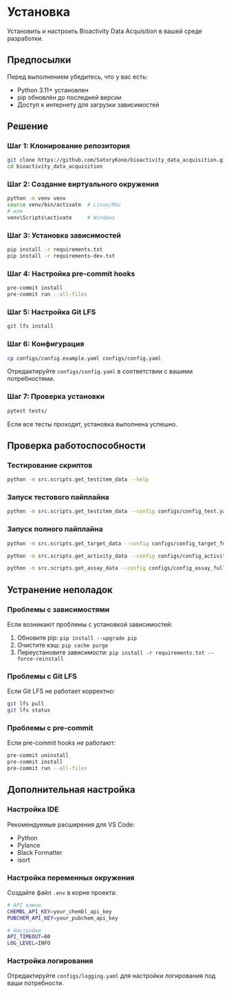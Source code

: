 # Установка

Установить и настроить Bioactivity Data Acquisition в вашей среде разработки.

## Предпосылки

Перед выполнением убедитесь, что у вас есть:

- Python 3.11+ установлен
- pip обновлён до последней версии
- Доступ к интернету для загрузки зависимостей

## Решение

### Шаг 1: Клонирование репозитория

```bash
git clone https://github.com/SatoryKono/bioactivity_data_acquisition.git
cd bioactivity_data_acquisition
```

### Шаг 2: Создание виртуального окружения

```bash
python -m venv venv
source venv/bin/activate  # Linux/Mac
# или
venv\Scripts\activate     # Windows
```

### Шаг 3: Установка зависимостей

```bash
pip install -r requirements.txt
pip install -r requirements-dev.txt
```

### Шаг 4: Настройка pre-commit hooks

```bash
pre-commit install
pre-commit run --all-files
```

### Шаг 5: Настройка Git LFS

```bash
git lfs install
```

### Шаг 6: Конфигурация

```bash
cp configs/config.example.yaml configs/config.yaml
```

Отредактируйте `configs/config.yaml` в соответствии с вашими потребностями.

### Шаг 7: Проверка установки

```bash
pytest tests/
```

Если все тесты проходят, установка выполнена успешно.

## Проверка работоспособности

### Тестирование скриптов

```bash
python -m src.scripts.get_testitem_data --help
```

### Запуск тестового пайплайна

```bash
python -m src.scripts.get_testitem_data --config configs/config_test.yaml --input data/input/testitem.csv --output data/output/
```

### Запуск полного пайплайна

```bash
python -m src.scripts.get_target_data --config configs/config_target_full.yaml --input data/input/target.csv --output data/output/
```

```bash
python -m src.scripts.get_activity_data --config configs/config_activity_full.yaml --input data/input/activity.csv --output data/output/
```

```bash
python -m src.scripts.get_assay_data --config configs/config_assay_full.yaml --input data/input/assay.csv --output data/output/
```

## Устранение неполадок

### Проблемы с зависимостями

Если возникают проблемы с установкой зависимостей:

1. Обновите pip: `pip install --upgrade pip`
2. Очистите кэш: `pip cache purge`
3. Переустановите зависимости: `pip install -r requirements.txt --force-reinstall`

### Проблемы с Git LFS

Если Git LFS не работает корректно:

```bash
git lfs pull
git lfs status
```

### Проблемы с pre-commit

Если pre-commit hooks не работают:

```bash
pre-commit uninstall
pre-commit install
pre-commit run --all-files
```

## Дополнительная настройка

### Настройка IDE

Рекомендуемые расширения для VS Code:

- Python
- Pylance
- Black Formatter
- isort

### Настройка переменных окружения

Создайте файл `.env` в корне проекта:

```bash
# API ключи
CHEMBL_API_KEY=your_chembl_api_key
PUBCHEM_API_KEY=your_pubchem_api_key

# Настройки
API_TIMEOUT=60
LOG_LEVEL=INFO
```

### Настройка логирования

Отредактируйте `configs/logging.yaml` для настройки логирования под ваши потребности.
 
 
 
 